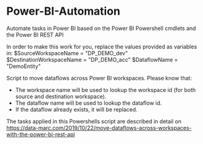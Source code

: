 # Power-BI-Automation
Automate tasks in Power BI based on the Power BI Powershell cmdlets and the Power BI REST API

In order to make this work for you, replace the values provided as variables in: 
$SourceWorkspaceName = "DP_DEMO_dev"
$DestinationWorkspaceName = "DP_DEMO_acc" 
$DataflowName = "DemoEntity"

Script to move dataflows across Power BI workspaces. 
Please know that: 
- The workspace name will be used to lookup the workspace id (for both source and destination workspace).
- The dataflow name will be used to lookup the dataflow id.
- If the dataflow already exists, it will be replaced. 

The tasks applied in this Powershells script are described in detail on https://data-marc.com/2019/10/22/move-dataflows-across-workspaces-with-the-power-bi-rest-api
